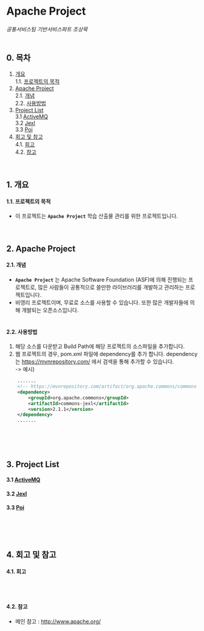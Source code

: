 # Apache Project
###### 공통서비스팀 기반서비스파트 조상묵 <br><br>

## 0. 목차
1. [개요](#1-개요)<br>
    1.1. [프로젝트의 목적](#11-프로젝트의-목적)<br>
2. [Apache Project](#2-Apache-Project)<br>
    2.1. [개념](#21-개념)<br>
    2.2. [사용방법](#22-사용방법)<br>
3. [Project List](#3-Project-List)<br>
    3.1 [ActiveMQ](#31-ActiveMQ)<br>
    3.2 [Jexl](#32-Jexl)<br>
    3.3 [Poi](#33-Poi)<br>
4. [회고 및 참고](#4-회고-및-참고)<br>
    4.1. [회고](#41-회고)<br>
    4.2. [참고](#42-참고)<br>
<br>

## 1. 개요
#### 1.1. 프로젝트의 목적
- 이 프로젝트는 **`Apache Project`** 학습 산출물 관리를 위한 프로젝트입니다.
<br><br><br>

## 2. Apache Project
#### 2.1. 개념
- **`Apache Project`** 는 Apache Software Foundation (ASF)에 의해 진행되는 프로젝트로, 많은 사람들이 공통적으로 쓸만한 라이브러리를 개발하고 관리하는 프로젝트입니다.
- 비영리 프로젝트이며, 무료로 소스를 사용할 수 있습니다. 또한 많은 개발자들에 의해 개발되는 오픈소스입니다.
<br><br>

#### 2.2. 사용방법
1. 해당 소스를 다운받고 Build Path에 해당 프로젝트의 소스파일을 추가합니다.<br>
2. 웹 프로젝트의 경우, pom.xml 파일에 dependency를 추가 합니다. dependency는 https://mvnrepository.com/ 에서 검색을 통해 추가할 수 있습니다.<br>
-> 예시) 
```xml
    .......
	<!-- https://mvnrepository.com/artifact/org.apache.commons/commons-jexl -->
	<dependency>
	    <groupId>org.apache.commons</groupId>
	    <artifactId>commons-jexl</artifactId>
	    <version>2.1.1</version>
	</dependency>
    .......
```
<br><br><br>

## 3. Project List
#### 3.1 [ActiveMQ](https://github.com/ChoSangmuk-tsis/Apache_Project/tree/master/ActiveMQ)
#### 3.2 [Jexl](https://github.com/ChoSangmuk-tsis/Apache_Project/tree/master/Jexl)
#### 3.3 [Poi](https://github.com/ChoSangmuk-tsis/Apache_Project/tree/master/Poi)
<br><br><br>

## 4. 회고 및 참고
#### 4.1. 회고
<br><br>

#### 4.2. 참고
- 메인 참고 : http://www.apache.org/
<br><br><br>